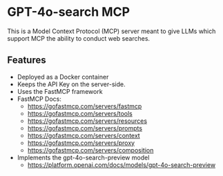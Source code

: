 # GPT-4o-search MCP

This is a Model Context Protocol (MCP) server meant to give LLMs which support MCP the ability to conduct web searches. 

## Features

- Deployed as a Docker container
- Keeps the API Key on the server-side.
- Uses the FastMCP framework
- FastMCP Docs:
    - https://gofastmcp.com/servers/fastmcp
    - https://gofastmcp.com/servers/tools
    - https://gofastmcp.com/servers/resources
    - https://gofastmcp.com/servers/prompts
    - https://gofastmcp.com/servers/context
    - https://gofastmcp.com/servers/proxy
    - https://gofastmcp.com/servers/composition
- Implements the gpt-4o-search-preview model
    - https://platform.openai.com/docs/models/gpt-4o-search-preview
